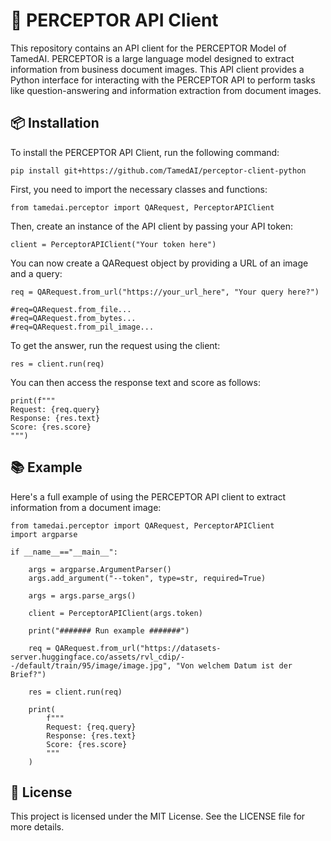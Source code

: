 # 🤖 PERCEPTOR API Client
This repository contains an API client for the PERCEPTOR Model of TamedAI. PERCEPTOR is a large language model designed to extract information from business document images. This API client provides a Python interface for interacting with the PERCEPTOR API to perform tasks like question-answering and information extraction from document images.

## 📦 Installation
To install the PERCEPTOR API Client, run the following command:

```
pip install git+https://github.com/TamedAI/perceptor-client-python
```

First, you need to import the necessary classes and functions:

```
from tamedai.perceptor import QARequest, PerceptorAPIClient
```

Then, create an instance of the API client by passing your API token:

```
client = PerceptorAPIClient("Your token here")
```
You can now create a QARequest object by providing a URL of an image and a query:

```
req = QARequest.from_url("https://your_url_here", "Your query here?")

#req=QARequest.from_file...
#req=QARequest.from_bytes...
#req=QARequest.from_pil_image...
```


To get the answer, run the request using the client:

```
res = client.run(req)
```
You can then access the response text and score as follows:

```
print(f"""
Request: {req.query}
Response: {res.text}
Score: {res.score}
""")
```

## 📚 Example
Here's a full example of using the PERCEPTOR API client to extract information from a document image:

```
from tamedai.perceptor import QARequest, PerceptorAPIClient
import argparse

if __name__=="__main__":

    args = argparse.ArgumentParser()
    args.add_argument("--token", type=str, required=True)

    args = args.parse_args()

    client = PerceptorAPIClient(args.token)

    print("####### Run example #######")

    req = QARequest.from_url("https://datasets-server.huggingface.co/assets/rvl_cdip/--/default/train/95/image/image.jpg", "Von welchem Datum ist der Brief?")

    res = client.run(req)

    print(
        f"""
        Request: {req.query}
        Response: {res.text}
        Score: {res.score}
        """
    )
```

## 📄 License
This project is licensed under the MIT License. See the LICENSE file for more details.
